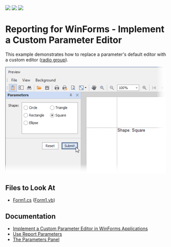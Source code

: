 <!-- default badges list -->
![](https://img.shields.io/endpoint?url=https://codecentral.devexpress.com/api/v1/VersionRange/441433493/2023.1)
[![](https://img.shields.io/badge/Open_in_DevExpress_Support_Center-FF7200?style=flat-square&logo=DevExpress&logoColor=white)](https://supportcenter.devexpress.com/ticket/details/T1055518)
[![](https://img.shields.io/badge/📖_How_to_use_DevExpress_Examples-e9f6fc?style=flat-square)](https://docs.devexpress.com/GeneralInformation/403183)
<!-- default badges end -->
# Reporting for WinForms - Implement a Custom Parameter Editor

This example demonstrates how to replace a parameter's default editor with a custom editor ([radio group](https://docs.devexpress.com/WindowsForms/DevExpress.XtraEditors.RadioGroup)).

![Custom parameter editor](Images/custom-parameter-editor-example.png)

<!-- default file list -->

## Files to Look At

- [Form1.cs](./CS/XtraReport1.cs#L11) ([Form1.vb](./VB/XtraReport1.vb#L13))

<!-- default file list end -->

## Documentation

- [Implement a Custom Parameter Editor in WinForms Applications](https://docs.devexpress.com/XtraReports/5110)
- [Use Report Parameters](https://docs.devexpress.com/XtraReports/4812)
- [The Parameters Panel](https://docs.devexpress.com/XtraReports/402960)





